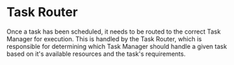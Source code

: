 # Task Router

Once a task has been scheduled, it needs to be routed to the correct Task Manager for execution. This is handled by the Task Router, which is responsible for determining which Task Manager should handle a given task based on it's available resources and the task's requirements.